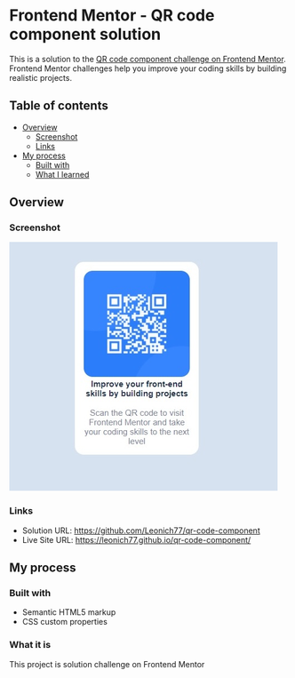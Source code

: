 # Frontend Mentor - QR code component solution

This is a solution to the [QR code component challenge on Frontend Mentor](https://www.frontendmentor.io/challenges/qr-code-component-iux_sIO_H). Frontend Mentor challenges help you improve your coding skills by building realistic projects. 

## Table of contents

- [Overview](#overview)
  - [Screenshot](#screenshot)
  - [Links](#links)
- [My process](#my-process)
  - [Built with](#built-with)
  - [What I learned](#what-i-learned)


## Overview

### Screenshot

![](./screenshot.jpg)

### Links

- Solution URL: https://github.com/Leonich77/qr-code-component
- Live Site URL: https://leonich77.github.io/qr-code-component/

## My process

### Built with

- Semantic HTML5 markup
- CSS custom properties

### What it is

This project is solution challenge on Frontend Mentor


